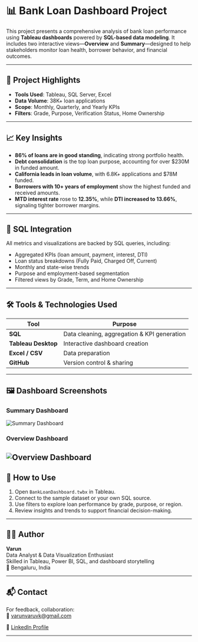 # 📊 Bank Loan Dashboard Project

This project presents a comprehensive analysis of bank loan performance using **Tableau dashboards** powered by **SQL-based data modeling**. It includes two interactive views—**Overview** and **Summary**—designed to help stakeholders monitor loan health, borrower behavior, and financial outcomes.

---

## 🚀 Project Highlights

- **Tools Used**: Tableau, SQL Server, Excel
- **Data Volume**: 38K+ loan applications
- **Scope**: Monthly, Quarterly, and Yearly KPIs
- **Filters**: Grade, Purpose, Verification Status, Home Ownership

---

## 📈 Key Insights

- **86% of loans are in good standing**, indicating strong portfolio health.
- **Debt consolidation** is the top loan purpose, accounting for over $230M in funded amount.
- **California leads in loan volume**, with 6.8K+ applications and $78M funded.
- **Borrowers with 10+ years of employment** show the highest funded and received amounts.
- **MTD interest rate** rose to **12.35%**, while **DTI increased to 13.66%**, signaling tighter borrower margins.

---

## 🧠 SQL Integration

All metrics and visualizations are backed by SQL queries, including:

- Aggregated KPIs (loan amount, payment, interest, DTI)
- Loan status breakdowns (Fully Paid, Charged Off, Current)
- Monthly and state-wise trends
- Purpose and employment-based segmentation
- Filtered views by Grade, Term, and Home Ownership

---
## 🛠️ Tools & Technologies Used

| Tool | Purpose |
|------|----------|
| **SQL** | Data cleaning, aggregation & KPI generation |
| **Tableau Desktop** | Interactive dashboard creation |
| **Excel / CSV** | Data preparation |
| **GitHub** | Version control & sharing |

---
## 🖼️ Dashboard Screenshots

### Summary Dashboard  
![Summary Dashboard](Summary_Dashboard.png)

### Overview Dashboard  
![Overview Dashboard](Overview_Dashboard.png)
---

## 📂 How to Use

1. Open `BankLoanDashboard.twbx` in Tableau.
2. Connect to the sample dataset or your own SQL source.
3. Use filters to explore loan performance by grade, purpose, or region.
4. Review insights and trends to support financial decision-making.

---

## 🧑‍💻 Author

**Varun**  
Data Analyst & Data Visualization Enthusiast  
Skilled in Tableau, Power BI, SQL, and dashboard storytelling  
📍 Bengaluru, India

---

## 📬 Contact

For feedback, collaboration:  
📧 varunvaruvk@gmail.com 

🔗 [LinkedIn Profile](https://www.linkedin.com/in/varunkumar-3ab44027a/)

---


